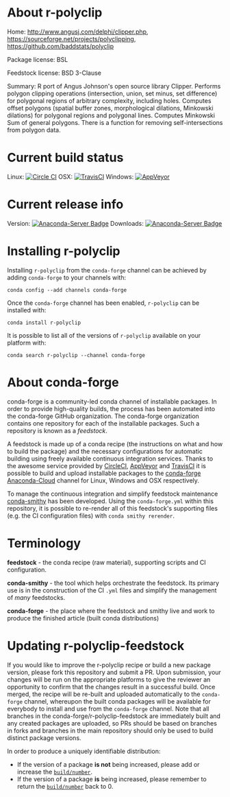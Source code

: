 About r-polyclip
================

Home: http://www.angusj.com/delphi/clipper.php, https://sourceforge.net/projects/polyclipping, https://github.com/baddstats/polyclip

Package license: BSL

Feedstock license: BSD 3-Clause

Summary: R port of Angus Johnson's open source library Clipper. Performs polygon clipping operations (intersection, union, set minus, set difference) for polygonal regions of arbitrary complexity, including holes. Computes offset polygons (spatial buffer zones, morphological dilations, Minkowski dilations) for polygonal regions and polygonal lines. Computes Minkowski Sum of general polygons. There is a function for removing self-intersections from polygon data.



Current build status
====================

Linux: [![Circle CI](https://circleci.com/gh/conda-forge/r-polyclip-feedstock.svg?style=shield)](https://circleci.com/gh/conda-forge/r-polyclip-feedstock)
OSX: [![TravisCI](https://travis-ci.org/conda-forge/r-polyclip-feedstock.svg?branch=master)](https://travis-ci.org/conda-forge/r-polyclip-feedstock)
Windows: [![AppVeyor](https://ci.appveyor.com/api/projects/status/github/conda-forge/r-polyclip-feedstock?svg=True)](https://ci.appveyor.com/project/conda-forge/r-polyclip-feedstock/branch/master)

Current release info
====================
Version: [![Anaconda-Server Badge](https://anaconda.org/conda-forge/r-polyclip/badges/version.svg)](https://anaconda.org/conda-forge/r-polyclip)
Downloads: [![Anaconda-Server Badge](https://anaconda.org/conda-forge/r-polyclip/badges/downloads.svg)](https://anaconda.org/conda-forge/r-polyclip)

Installing r-polyclip
=====================

Installing `r-polyclip` from the `conda-forge` channel can be achieved by adding `conda-forge` to your channels with:

```
conda config --add channels conda-forge
```

Once the `conda-forge` channel has been enabled, `r-polyclip` can be installed with:

```
conda install r-polyclip
```

It is possible to list all of the versions of `r-polyclip` available on your platform with:

```
conda search r-polyclip --channel conda-forge
```


About conda-forge
=================

conda-forge is a community-led conda channel of installable packages.
In order to provide high-quality builds, the process has been automated into the
conda-forge GitHub organization. The conda-forge organization contains one repository
for each of the installable packages. Such a repository is known as a *feedstock*.

A feedstock is made up of a conda recipe (the instructions on what and how to build
the package) and the necessary configurations for automatic building using freely
available continuous integration services. Thanks to the awesome service provided by
[CircleCI](https://circleci.com/), [AppVeyor](http://www.appveyor.com/)
and [TravisCI](https://travis-ci.org/) it is possible to build and upload installable
packages to the [conda-forge](https://anaconda.org/conda-forge)
[Anaconda-Cloud](http://docs.anaconda.org/) channel for Linux, Windows and OSX respectively.

To manage the continuous integration and simplify feedstock maintenance
[conda-smithy](http://github.com/conda-forge/conda-smithy) has been developed.
Using the ``conda-forge.yml`` within this repository, it is possible to re-render all of
this feedstock's supporting files (e.g. the CI configuration files) with ``conda smithy rerender``.


Terminology
===========

**feedstock** - the conda recipe (raw material), supporting scripts and CI configuration.

**conda-smithy** - the tool which helps orchestrate the feedstock.
                   Its primary use is in the construction of the CI ``.yml`` files
                   and simplify the management of *many* feedstocks.

**conda-forge** - the place where the feedstock and smithy live and work to
                  produce the finished article (built conda distributions)


Updating r-polyclip-feedstock
=============================

If you would like to improve the r-polyclip recipe or build a new
package version, please fork this repository and submit a PR. Upon submission,
your changes will be run on the appropriate platforms to give the reviewer an
opportunity to confirm that the changes result in a successful build. Once
merged, the recipe will be re-built and uploaded automatically to the
`conda-forge` channel, whereupon the built conda packages will be available for
everybody to install and use from the `conda-forge` channel.
Note that all branches in the conda-forge/r-polyclip-feedstock are
immediately built and any created packages are uploaded, so PRs should be based
on branches in forks and branches in the main repository should only be used to
build distinct package versions.

In order to produce a uniquely identifiable distribution:
 * If the version of a package **is not** being increased, please add or increase
   the [``build/number``](http://conda.pydata.org/docs/building/meta-yaml.html#build-number-and-string).
 * If the version of a package **is** being increased, please remember to return
   the [``build/number``](http://conda.pydata.org/docs/building/meta-yaml.html#build-number-and-string)
   back to 0.
